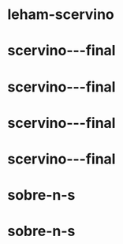 # leham-scervino
# scervino---final
# scervino---final
# scervino---final
# scervino---final
# sobre-n-s
# sobre-n-s
